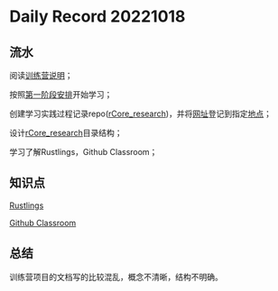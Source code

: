 # Daily Record 20221018

## 流水

阅读[训练营说明](https://github.com/LearningOS/rust-based-os-comp2022)；

按照[第一阶段安排](https://github.com/LearningOS/rust-based-os-comp2022/blob/main/scheduling.md)开始学习；

创建学习实践过程记录repo([rCore_research](https://github.com/iKeepo/rCore_research))，并将[网址](https://github.com/iKeepo/rCore_research)登记到指定[地点](https://github.com/LearningOS/rust-based-os-comp2022/issues/1)；

设计[rCore_research](https://github.com/iKeepo/rCore_research)目录结构；

学习了解Rustlings，Github Classroom；

## 知识点

[Rustlings](Understand_Rustlings_in_Rust.md)

[Github Classroom](Understand_Github_Classroom.md)

## 总结

训练营项目的文档写的比较混乱，概念不清晰，结构不明确。

